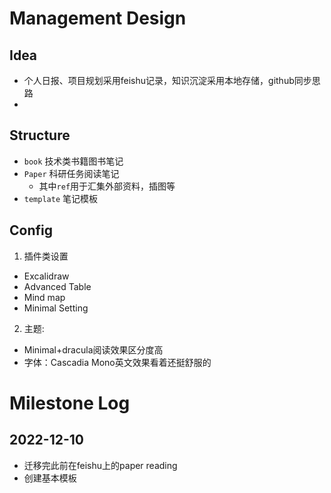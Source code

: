 # Management Design 
## Idea
* 个人日报、项目规划采用feishu记录，知识沉淀采用本地存储，github同步思路
* 

## Structure
* `book` 技术类书籍图书笔记
* `Paper` 科研任务阅读笔记
	* 其中`ref`用于汇集外部资料，插图等
* `template` 笔记模板

## Config
1. 插件类设置
* Excalidraw
* Advanced Table
* Mind map
* Minimal Setting

2. 主题: 
* Minimal+dracula阅读效果区分度高
* 字体：Cascadia Mono英文效果看着还挺舒服的
 



# Milestone Log
## 2022-12-10
* 迁移完此前在feishu上的paper reading
* 创建基本模板